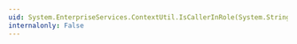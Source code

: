 ```yaml
---
uid: System.EnterpriseServices.ContextUtil.IsCallerInRole(System.String)
internalonly: False
---
```


